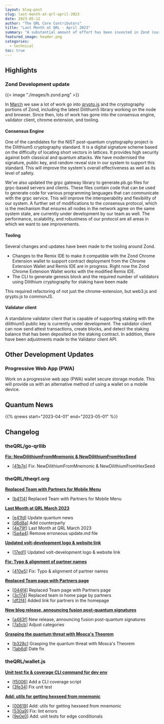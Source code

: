 ```yaml
---
layout: blog-post
slug: last-month-at-qrl-april-2023
date: 2023-05-12
author: "The QRL Core Contributors"
title: "Last Month at QRL - April 2023"
summary: "A substantial amount of effort has been invested in Zond (our forthcoming Proof-of-Stake/smart contract upgrade). Things touched include the consensus engine, validator client, chrome extension, and other tools, improving the system's overall efficiency, security, and developer friendliness"
featured_image: header.png
categories:
  - technical
toc: true
---
```


## Highlights

### Zond Development update

{{< image "./images/h.zond.png" >}}

In [March](/blog/last-month-at-qrl-march-2023/) we saw a lot of work go into [qrypto.js](https://github.com/theQRL/qrypto.js) and the cryptography portions of Zond, including the latest Dilithum5 library working on the node and browser. Since then, lots of work has gone into the consensus engine, validator client, chrome extension, and tooling.

#### Consensus Engine

One of the candidates for the NIST post-quantum cryptography project is the Dilithium5 cryptography standard. It is a digital signature scheme based on the difficulty of locating short vectors in lattices. It provides high security against both classical and quantum attacks. We have modernised the signature, public key, and random reveal size in our system to support this standard. This will improve the system's overall effectiveness as well as its level of safety.

We've also updated the grpc gateway library to generate.pb.go files for grpc-based servers and clients. These files contain code that can be used to generate code for various programming languages that can communicate with the grpc service. This will improve the interoperability and flexibility of our system. A further set of modifications to the consensus protocol, which is the mechanism that ensures all nodes in the network agree on the same system state, are currently under development by our team as well. The performance, scalability, and robustness of our protocol are all areas in which we want to see improvements. 

#### Tooling

Several changes and updates have been made to the tooling around Zond.

- Changes to the Remix IDE to make it compatible with the Zond Chrome Extension wallet to support contract deployment from the Chrome Extension Wallet and Remix IDE are in progress. Right now the Zond Chrome Extension Wallet works with the modified Remix IDE.
- The CLI to generate genesis block and the required number of validators using Dilithium cryptography for staking have been made

This required refactoring of not just the chrome-extension, but web3.js and qrypto.js to commonJS.

#### Validator client

A standalone validator client that is capable of supporting staking with the dilithium5 public key is currently under development. The validator client can now send attest transactions, create blocks, and detect the staking balance that has been deposited on the staking contract. In addition, there have been adjustments made to the Validator client API.

## Other Development Updates

### Progressive Web App (PWA)

Work on a progressive web app (PWA) wallet secure storage module. This will provide us with an alternative method of using a wallet on a mobile device.

## Quantum News

{{% qnews start="2023-04-01" end="2023-05-01" %}}

## Changelog

### theQRL/go-qrllib

**[Fix: NewDilithiumFromMnemonic & NewDilithiumFromHexSeed](https://github.com/theQRL/go-qrllib/pull/29)**
			
- [[41b7e](https://github.com/theQRL/go-qrllib/commit/063be7294ae3b4689db9f58b9b03e52b69941b7e)] Fix: NewDilithiumFromMnemonic & NewDilithiumFromHexSeed		

### theQRL/theqrl.org

**[Replaced Team with Partners for Mobile Menu](https://github.com/theQRL/theqrl.org/pull/344)**
			
- [[b4114](https://github.com/theQRL/theqrl.org/commit/fe00d5f742d52fa37efedab49c7e34c5a94b4114)] Replaced Team with Partners for Mobile Menu		


**[Last Month at QRL March 2023](https://github.com/theQRL/theqrl.org/pull/343)**
			
- [[e41fd](https://github.com/theQRL/theqrl.org/commit/f58dd732a7afa999b2f4e8af3dc7bb9f7c4e41fd)] Update quantum news		
- [[d6d8a](https://github.com/theQRL/theqrl.org/commit/6570a1e74b20e4490c50eb0aa0a3324abaad6d8a)] Add counterparty		
- [[4e79f](https://github.com/theQRL/theqrl.org/commit/154e079a761eb733a516ec7e5c39bf45e7a4e79f)] Last Month at QRL March 2023		
- [[5a4a4](https://github.com/theQRL/theqrl.org/commit/de7c789430f069db900b80c00a6637955495a4a4)] Remove erroneous update.md file		

**[Updated volt-development logo & website link](https://github.com/theQRL/theqrl.org/pull/342)**
			
- [[17ed1](https://github.com/theQRL/theqrl.org/commit/96db8ce7a12474cf35b2c09b63bcdc3a83c17ed1)] Updated volt-development logo & website link		


**[Fix: Typo & alignment of partner names](https://github.com/theQRL/theqrl.org/pull/341)**
			
- [[410e5](https://github.com/theQRL/theqrl.org/commit/e495239a9298f93530c5123577549504752410e5)] Fix: Typo & alignment of partner names		


**[Replaced Team page with Partners page](https://github.com/theQRL/theqrl.org/pull/340)**
			
- [[044f4](https://github.com/theQRL/theqrl.org/commit/b46e7526581a80396197745462976011cc4044f4)] Replaced Team page with Partners page		
- [[3c174](https://github.com/theQRL/theqrl.org/commit/257cf9e744d51b04222c4374919f941a12b3c174)] Replaced team in home page by partners		
- [[df2f4](https://github.com/theQRL/theqrl.org/commit/0086742986a6fe1b1333e5532da0dad18dbdf2f4)] Added link for partners in the homepage		


**[New blog release, announcing fusion post-quantum signatures](https://github.com/theQRL/theqrl.org/pull/339)**
			
- [[a483f](https://github.com/theQRL/theqrl.org/commit/098526e2ecc5f11b750f23221c8d2e8dcdba483f)] New release, announcing fusion post-quantum signatures		
- [[7a5cb](https://github.com/theQRL/theqrl.org/commit/010f05d7947c26d22b27d2b99bfc337d4d97a5cb)] Adjust categories		


**[Grasping the quantum threat with Mosca's Theorem](https://github.com/theQRL/theqrl.org/pull/338)**
			
- [[b328c](https://github.com/theQRL/theqrl.org/commit/07be241bac2a742d650c5e73590a2b097b1b328c)] Grasping the quantum threat with Mosca's Theorem		
- [[1ab6d](https://github.com/theQRL/theqrl.org/commit/e53b3f48050abdd75aad060f91ce2a4e1741ab6d)] Date fix		

### theQRL/wallet.js

**[Unit test fix & coverage CLI command for dev env](https://github.com/theQRL/wallet.js/pull/9)**
			
- [[f5006](https://github.com/theQRL/wallet.js/commit/b85b228e2fd7fa448e4910d079e5ca4a6f1f5006)] Add a CLI coverage script		
- [[3fe34](https://github.com/theQRL/wallet.js/commit/2450b9a3b952efd271cdebfa3fb9411b6b83fe34)] Fix unit test		


**[Add: utils for getting hexseed from mnemonic](https://github.com/theQRL/wallet.js/pull/8)**
			
- [[00619](https://github.com/theQRL/wallet.js/commit/b67de4fdb35d7ac3b492a30803fd387bd7200619)] Add: utils for getting hexseed from mnemonic		
- [[530a9](https://github.com/theQRL/wallet.js/commit/7ffb34628c7ec301960f0c213c07c9c3bcf530a9)] Fix: lint errors		
- [[9e0e0](https://github.com/theQRL/wallet.js/commit/ad06ba5020143268bd11435392aa79f3eb59e0e0)] Add: unit tests for edge conditionals		